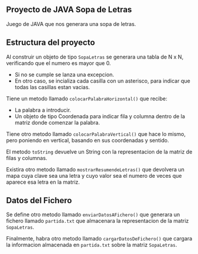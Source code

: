 ## Proyecto de JAVA Sopa de Letras

Juego de JAVA que nos generara una sopa de letras.

## Estructura del proyecto

Al construir un objeto de tipo `SopaLetras` se generara una tabla de N x N, verificando que el numero es mayor que 0.

- Si no se cumple se lanza una excepcion.
- En otro caso, se incializa cada casilla con un asterisco, para indicar que todas las casillas estan vacias.

Tiene un metodo llamado `colocarPalabraHorizontal()` que recibe:
- La palabra a introducir.
- Un objeto de tipo Coordenada para indicar fila y columna dentro de la matriz donde comenzar la palabra.

Tiene otro metodo llamado `colocarPalabraVertical()` que hace lo mismo, pero poniendo en vertical, basando en sus coordenadas y sentido.

El metodo `toString` devuelve un String con la representacion de la matriz de filas y columnas.

Existira otro metodo llamado `mostrarResumendeLetras()` que devolvera un mapa cuya clave sea una letra y cuyo valor sea el numero de veces que aparece esa letra en la matriz.

## Datos del Fichero

Se define otro metodo llamado `enviarDatosAFichero()` que generara un fichero llamado `partida.txt` que almacenara la representacion de la matriz `SopaLetras`.

Finalmente, habra otro metodo llamado `cargarDatosDeFichero()` que cargara la informacion almacenada en `partida.txt` sobre la matriz `SopaLetras`.
